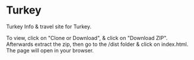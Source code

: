 # Turkey
Turkey
Info & travel site for Turkey.

To view, click on "Clone or Download", & click on "Download ZIP". Afterwards extract the zip, then go to the /dist folder & click on index.html. The page will open in your browser. 

